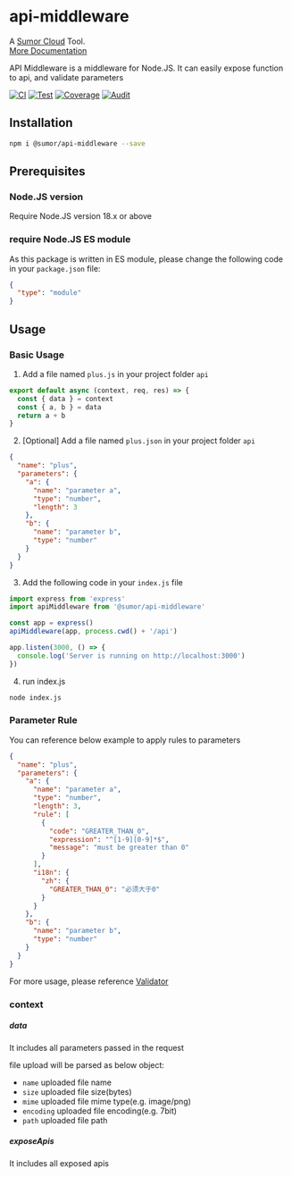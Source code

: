 # api-middleware

A [Sumor Cloud](https://sumor.cloud) Tool.  
[More Documentation](https://sumor.cloud/api-middleware)

API Middleware is a middleware for Node.JS.
It can easily expose function to api, and validate parameters

[![CI](https://github.com/sumor-cloud/api-middleware/actions/workflows/ci.yml/badge.svg)](https://github.com/sumor-cloud/api-middleware/actions/workflows/ci.yml)
[![Test](https://github.com/sumor-cloud/api-middleware/actions/workflows/ut.yml/badge.svg)](https://github.com/sumor-cloud/api-middleware/actions/workflows/ut.yml)
[![Coverage](https://github.com/sumor-cloud/api-middleware/actions/workflows/coverage.yml/badge.svg)](https://github.com/sumor-cloud/api-middleware/actions/workflows/coverage.yml)
[![Audit](https://github.com/sumor-cloud/api-middleware/actions/workflows/audit.yml/badge.svg)](https://github.com/sumor-cloud/api-middleware/actions/workflows/audit.yml)

## Installation

```bash
npm i @sumor/api-middleware --save
```

## Prerequisites

### Node.JS version

Require Node.JS version 18.x or above

### require Node.JS ES module

As this package is written in ES module,
please change the following code in your `package.json` file:

```json
{
  "type": "module"
}
```

## Usage

### Basic Usage

1. Add a file named `plus.js` in your project folder `api`

```js
export default async (context, req, res) => {
  const { data } = context
  const { a, b } = data
  return a + b
}
```

2. [Optional] Add a file named `plus.json` in your project folder `api`

```json
{
  "name": "plus",
  "parameters": {
    "a": {
      "name": "parameter a",
      "type": "number",
      "length": 3
    },
    "b": {
      "name": "parameter b",
      "type": "number"
    }
  }
}
```

3. Add the following code in your `index.js` file

```javascript
import express from 'express'
import apiMiddleware from '@sumor/api-middleware'

const app = express()
apiMiddleware(app, process.cwd() + '/api')

app.listen(3000, () => {
  console.log('Server is running on http://localhost:3000')
})
```

4. run index.js

```bash
node index.js
```

### Parameter Rule
You can reference below example to apply rules to parameters

```json
{
  "name": "plus",
  "parameters": {
    "a": {
      "name": "parameter a",
      "type": "number",
      "length": 3,
      "rule": [
        {
          "code": "GREATER_THAN_0",
          "expression": "^[1-9][0-9]*$",
          "message": "must be greater than 0"
        }
      ],
      "i18n": {
        "zh": {
          "GREATER_THAN_0": "必须大于0"
        }
      }
    },
    "b": {
      "name": "parameter b",
      "type": "number"
    }
  }
}
```

For more usage, please reference [Validator](https://sumor.cloud/validator/)

### context

##### data

It includes all parameters passed in the request

file upload will be parsed as below object:

- `name` uploaded file name
- `size` uploaded file size(bytes)
- `mime` uploaded file mime type(e.g. image/png)
- `encoding` uploaded file encoding(e.g. 7bit)
- `path` uploaded file path

##### exposeApis

It includes all exposed apis
